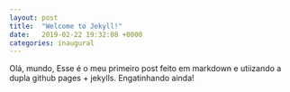```yaml
---
layout: post
title:  "Welcome to Jekyll!"
date:   2019-02-22 19:32:08 +0000
categories: inaugural 
---
```

Olá, mundo,
Esse é o meu primeiro post feito em markdown e utiizando a dupla github pages + jekylls. Engatinhando ainda!
